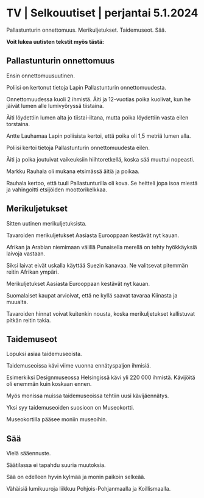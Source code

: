 # TV \| Selkouutiset \| perjantai 5.1.2024

Pallastunturin onnettomuus. Merikuljetukset. Taidemuseot. Sää.

**Voit lukea uutisten tekstit myös tästä:**

## Pallastunturin onnettomuus

Ensin onnettomuusuutinen.

Poliisi on kertonut tietoja Lapin Pallastunturin onnettomuudesta.

Onnettomuudessa kuoli 2 ihmistä. Äiti ja 12-vuotias poika kuolivat, kun he jäivät lumen alle lumivyöryssä tiistaina.

Äiti löydettiin lumen alta jo tiistai-iltana, mutta poika löydettiin vasta eilen torstaina.

Antte Lauhamaa Lapin poliisista kertoi, että poika oli 1,5 metriä lumen alla.

Poliisi kertoi tietoja Pallastunturin onnettomuudesta eilen.

Äiti ja poika joutuivat vaikeuksiin hiihtoretkellä, koska sää muuttui nopeasti.

Markku Rauhala oli mukana etsimässä äitiä ja poikaa.

Rauhala kertoo, että tuuli Pallastunturilla oli kova. Se heitteli jopa isoa miestä ja vahingoitti etsijöiden moottorikelkkaa.

## Merikuljetukset

Sitten uutinen merikuljetuksista.

Tavaroiden merikuljetukset Aasiasta Eurooppaan kestävät nyt kauan.

Afrikan ja Arabian niemimaan välillä Punaisella merellä on tehty hyökkäyksiä laivoja vastaan.

Siksi laivat eivät uskalla käyttää Suezin kanavaa. Ne valitsevat pitemmän reitin Afrikan ympäri.

Merikuljetukset Aasiasta Eurooppaan kestävät nyt kauan.

Suomalaiset kaupat arvioivat, että ne kyllä saavat tavaraa Kiinasta ja muualta.

Tavaroiden hinnat voivat kuitenkin nousta, koska merikuljetukset kallistuvat pitkän reitin takia.

## Taidemuseot

Lopuksi asiaa taidemuseoista.

Taidemuseoissa kävi viime vuonna ennätyspaljon ihmisiä.

Esimerkiksi Designmuseossa Helsingissä kävi yli 220 000 ihmistä. Kävijöitä oli enemmän kuin koskaan ennen.

Myös monissa muissa taidemuseoissa tehtiin uusi kävijäennätys.

Yksi syy taidemuseoiden suosioon on Museokortti.

Museokortilla pääsee moniin museoihin.

## Sää

Vielä sääennuste.

Säätilassa ei tapahdu suuria muutoksia.

Sää on edelleen hyvin kylmää ja monin paikoin selkeää.

Vähäisiä lumikuuroja liikkuu Pohjois-Pohjanmaalla ja Koillismaalla.

